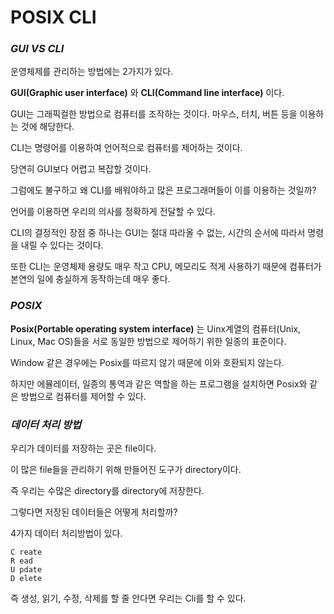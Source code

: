 # POSIX CLI

### *GUI VS CLI*
운영체제를 관리하는 방법에는 2가지가 있다. 

**GUI(Graphic user interface)** 와 **CLI(Command line interface)** 이다.

GUI는 그래픽컬한 방법으로 컴퓨터를 조작하는 것이다. 마우스, 터치, 버튼 등을 이용하는 것에 해당한다. 

CLI는 명령어를 이용하여 언어적으로 컴퓨터를 제어하는 것이다. 

당연히 GUI보다 어렵고 복잡할 것이다. 

그럼에도 불구하고 왜 CLI를 배워야하고 많은 프로그래머들이 이를 이용하는 것일까?

언어를 이용하면 우리의 의사를 정확하게 전달할 수 있다. 

CLI의 결정적인 장점 중 하나는 GUI는 절대 따라올 수 없는, 시간의 순서에 따라서 명령을 내릴 수 있다는 것이다. 

또한 CLI는 운영체제 용량도 매우 작고 CPU, 메모리도 적게 사용하기 때문에 컴퓨터가 본연의 일에 충실하게 동작하는데 매우 좋다.

### *POSIX*

**Posix(Portable operating system interface)** 는 Uinx계열의 컴퓨터(Unix, Linux, Mac OS)들을 서로 동일한 방법으로 제어하기 위한 일종의 표준이다.

Window 같은 경우에는 Posix를 따르지 않기 때문에 이와 호환되지 않는다. 

하지만 에뮬레이터, 일종의 통역과 같은 역할을 하는 프로그램을 설치하면 Posix와 같은 방법으로 컴퓨터를 제어할 수 있다. 

### *데이터 처리 방법*

우리가 데이터를 저장하는 곳은 file이다. 

이 많은 file들을 관리하기 위해 만들어진 도구가 directory이다.

즉 우리는 수많은 directory를 directory에 저장한다.

그렇다면 저장된 데이터들은 어떻게 처리할까?

4가지 데이터 처리방법이 있다.

```
C reate
R ead
U pdate
D elete
```

즉 생성, 읽기, 수정, 삭제를 할 줄 안다면 우리는 Cli를 할 수 있다. 


